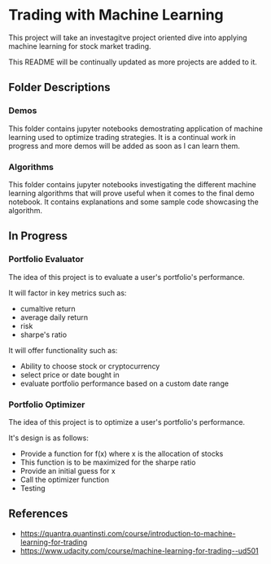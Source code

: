 # Trading with Machine Learning
This project will take an investagitve project oriented dive into applying machine learning for stock market trading. 

This README will be continually updated as more projects are added to it.

## Folder Descriptions
### Demos
This folder contains jupyter notebooks demostrating application of machine learning used to optimize trading strategies. It is a continual work in progress and more demos will be added as soon as I can learn them.

### Algorithms
This folder contains jupyter notebooks investigating the different machine learning algorithms that will prove useful when it comes to the final demo notebook. It contains explanations and some sample code showcasing the algorithm.

## In Progress
### Portfolio Evaluator  

The idea of this project is to evaluate a user's portfolio's performance. 

It will factor in key metrics such as:
  - cumaltive return
  - average daily return
  - risk 
  - sharpe's ratio

It will offer functionality such as:
  - Ability to choose stock or cryptocurrency
  - select price or date bought in
  - evaluate portfolio performance based on a custom date range
  
### Portfolio Optimizer 

The idea of this project is to optimize a user's portfolio's performance.

It's design is as follows:
  - Provide a function for f(x) where x is the allocation of stocks 
  - This function is to be maximized for the sharpe ratio
  - Provide an initial guess for x 
  - Call the optimizer function
  - Testing

## References
- https://quantra.quantinsti.com/course/introduction-to-machine-learning-for-trading
- https://www.udacity.com/course/machine-learning-for-trading--ud501
